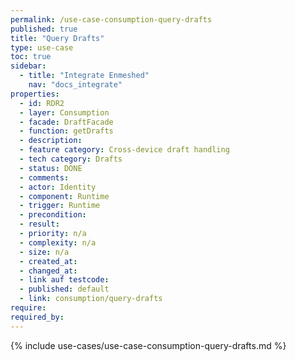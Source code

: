 ```yaml
---
permalink: /use-case-consumption-query-drafts
published: true
title: "Query Drafts"
type: use-case
toc: true
sidebar:
  - title: "Integrate Enmeshed"
    nav: "docs_integrate"
properties:
  - id: RDR2
  - layer: Consumption
  - facade: DraftFacade
  - function: getDrafts
  - description:
  - feature category: Cross-device draft handling
  - tech category: Drafts
  - status: DONE
  - comments:
  - actor: Identity
  - component: Runtime
  - trigger: Runtime
  - precondition:
  - result:
  - priority: n/a
  - complexity: n/a
  - size: n/a
  - created_at:
  - changed_at:
  - link auf testcode:
  - published: default
  - link: consumption/query-drafts
require:
required_by:
---
```


{% include use-cases/use-case-consumption-query-drafts.md %}
